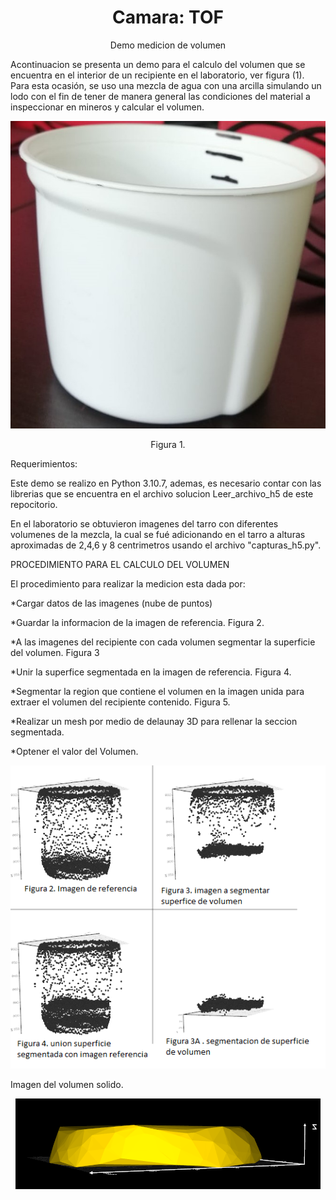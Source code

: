 
<h1 align="center">Camara: TOF</h1>
<p>

 <div alingn ="center">
<p align="center">Demo medicion de volumen</p>
 </div>
 </p>
 Acontinuacion se presenta un demo para el calculo del volumen que se encuentra en el interior de un recipiente en el laboratorio, ver figura (1). Para esta ocasión, se uso una mezcla de agua con una arcilla simulando  un lodo con el fin de tener de manera general  las condiciones del material a inspeccionar en mineros y calcular el volumen.
 <p>
<p align="center">
<img src="tarro.jpeg" >
</p>
<p align="center">Figura 1.</p>
<p align="left">Requerimientos:</p>
Este demo se realizo en Python 3.10.7, ademas, es necesario contar con las librerias que se encuentra en el archivo solucion Leer_archivo_h5 de este repocitorio.
<p></p>

En el laboratorio se obtuvieron imagenes del tarro con diferentes volumenes de la mezcla, la cual se fué adicionando en el tarro a alturas aproximadas de 2,4,6 y 8 centrimetros usando el archivo "capturas_h5.py".

<p align="left">PROCEDIMIENTO PARA EL CALCULO DEL VOLUMEN</p>

El procedimiento para realizar la medicion esta dada por:
<p></p>
*Cargar datos de las imagenes (nube de puntos)
<p></p>
*Guardar la informacion de la imagen de referencia. Figura 2.
<p></p>
*A las imagenes del recipiente con cada volumen segmentar la superficie del volumen. Figura 3
<p></p> *Unir la superfice segmentada en la imagen de referencia. Figura 4. 
<p></p>
*Segmentar la region que contiene el volumen en la imagen unida para extraer el volumen del recipiente contenido. Figura 5.
<p></p>
*Realizar un mesh por medio de delaunay 3D para rellenar la seccion segmentada.
<p></p>
*Optener el valor del Volumen.
<p></p>
<p align="center">
<img src="procedimiento.png" >
</p>
Imagen del volumen solido.
 <p align="center">
<img src="llenado_volumen.png" >
</p>
